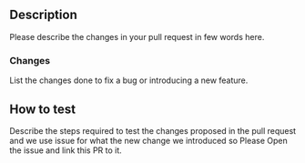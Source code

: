 ## Description

Please describe the changes in your pull request in few words here.

### Changes

List the changes done to fix a bug or introducing a new feature.

## How to test

Describe the steps required to test the changes proposed in the pull request and we use issue for what the new change we introduced so Please Open the issue and link this PR to it.